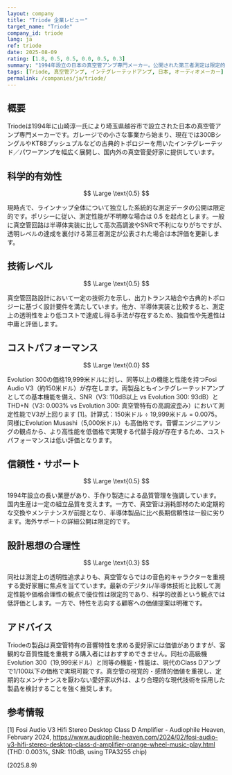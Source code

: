 ```yaml
---
layout: company
title: "Triode 企業レビュー"
target_name: "Triode"
company_id: triode
lang: ja
ref: triode
date: 2025-08-09
rating: [1.8, 0.5, 0.5, 0.0, 0.5, 0.3]
summary: "1994年設立の日本の真空管アンプ専門メーカー。公開された第三者測定は限定的であり、評価はポリシーに基づく方法論で行う。"
tags: [Triode, 真空管アンプ, インテグレーテッドアンプ, 日本, オーディオメーカー]
permalink: /companies/ja/triode/
---
```


## 概要

Triodeは1994年に山崎淳一氏により埼玉県越谷市で設立された日本の真空管アンプ専門メーカーです。ガレージでの小さな事業から始まり、現在では300BシングルやKT88プッシュプルなどの古典的トポロジーを用いたインテグレーテッド／パワーアンプを幅広く展開し、国内外の真空管愛好家に提供しています。

## 科学的有効性

$$ \Large \text{0.5} $$

現時点で、ラインナップ全体について独立した系統的な測定データの公開は限定的です。ポリシーに従い、測定性能が不明瞭な場合は 0.5 を起点とします。一般に真空管回路は半導体実装に比して高次高調波やSNRで不利になりがちですが、透明レベルの達成を裏付ける第三者測定が公表された場合は本評価を更新します。

## 技術レベル

$$ \Large \text{0.5} $$

真空管回路設計において一定の技術力を示し、出力トランス結合や古典的トポロジーに基づく設計要件を満たしています。他方、半導体実装と比較すると、測定上の透明性をより低コストで達成し得る手法が存在するため、独自性や先進性は中庸と評価します。

## コストパフォーマンス

$$ \Large \text{0.0} $$

Evolution 300の価格19,999米ドルに対し、同等以上の機能と性能を持つFosi Audio V3（約150米ドル）が存在します。両製品ともインテグレーテッドアンプとしての基本機能を備え、SNR（V3: 110dB以上 vs Evolution 300: 93dB）とTHD+N（V3: 0.003% vs Evolution 300: 真空管特有の高調波歪み）において測定性能でV3が上回ります [1]。計算式：150米ドル ÷ 19,999米ドル = 0.0075。同様にEvolution Musashi（5,000米ドル）も高価格です。音響エンジニアリングの観点から、より高性能を低価格で実現する代替手段が存在するため、コストパフォーマンスは低い評価となります。

## 信頼性・サポート

$$ \Large \text{0.5} $$

1994年設立の長い業歴があり、手作り製造による品質管理を強調しています。国内生産は一定の組立品質を支えます。一方で、真空管は消耗部材のため定期的な交換やメンテナンスが前提となり、半導体製品に比べ長期信頼性は一般に劣ります。海外サポートの詳細公開は限定的です。

## 設計思想の合理性

$$ \Large \text{0.3} $$

同社は測定上の透明性追求よりも、真空管ならではの音色的キャラクターを重視する愛好家層に焦点を当てています。最新のデジタル/半導体技術と比較して測定性能や価格合理性の観点で優位性は限定的であり、科学的改善という観点では低評価とします。一方で、特性を志向する顧客への価値提案は明確です。

## アドバイス

Triodeの製品は真空管特有の音響特性を求める愛好家には価値がありますが、客観的な音質性能を重視する購入者にはおすすめできません。同社の高級機Evolution 300（19,999米ドル）と同等の機能・性能は、現代のClass Dアンプで1/100以下の価格で実現可能です。真空管の視覚的・感情的価値を重視し、定期的なメンテナンスを厭わない愛好家以外は、より合理的な現代技術を採用した製品を検討することを強く推奨します。

## 参考情報

[1] Fosi Audio V3 Hifi Stereo Desktop Class D Amplifier - Audiophile Heaven, February 2024, https://www.audiophile-heaven.com/2024/02/fosi-audio-v3-hifi-stereo-desktop-class-d-amplifier-orange-wheel-music-play.html (THD: 0.003%, SNR: 110dB, using TPA3255 chip)

(2025.8.9)